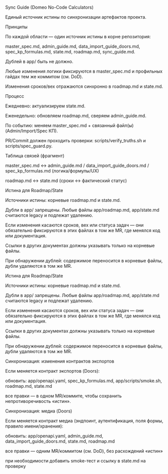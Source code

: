Sync Guide (Domeo No-Code Calculators)

Единый источник истины по синхронизации артефактов проекта.

Принципы

По каждой области — один источник истины в корне репозитория:

master_spec.md, admin_guide.md, data_import_guide_doors.md, spec_kp_formulas.md, state.md, roadmap.md, sync_guide.md.

Дублей в app/ быть не должно.

Любые изменения логики фиксируются в master_spec.md и профильных гайдах тем же коммитом (см. DoD).

Изменения сроков/вех отражаются синхронно в roadmap.md и state.md.

Процесс

Ежедневно: актуализируем state.md.

Еженедельно: обновляем roadmap.md, сверяем admin_guide.md.

По событию: меняем master_spec.md + связанный файл(ы) (Admin/Import/Spec КП).

PR/Commit должен проходить проверки: scripts/verify_truths.sh и scripts/spec_guard.py.

Таблица связей (фрагмент)

master_spec.md ↔ admin_guide.md / data_import_guide_doors.md / spec_kp_formulas.md (логика/формулы/UX)

roadmap.md ↔ state.md (сроки ↔ фактический статус)

Истина для Roadmap/State

Источники истины: корневые roadmap.md и state.md.

Дубли в app/ запрещены. Любые файлы app/roadmap.md, app/state.md считаются legacy и подлежат удалению.

Если изменения касаются сроков, вех или статуса задач — они обязательно фиксируются в этих файлах в том же MR, где менялся код или документация.

Ссылки в других документах должны указывать только на корневые файлы.

При обнаружении дублей: содержимое переносится в корневые файлы, дубли удаляются в том же MR.

Истина для Roadmap/State

Источники истины: корневые roadmap.md и state.md.

Дубли в app/ запрещены. Любые файлы app/roadmap.md, app/state.md считаются legacy и подлежат удалению.

Если изменения касаются сроков, вех или статуса задач — они обязательно фиксируются в этих файлах в том же MR, где менялся код или документация.

Ссылки в других документах должны указывать только на корневые файлы.

При обнаружении дублей: содержимое переносится в корневые файлы, дубли удаляются в том же MR.

Синхронизация: изменения контрактов экспортов

Если меняется контракт экспортов (Doors):

обновить: app/openapi.yaml, spec_kp_formulas.md, app/scripts/smoke.sh, roadmap.md, state.md

все правки — в одном MR/коммите, чтобы сохранить непротиворечивость «истин».

Синхронизация: медиа (Doors)

Если меняется контракт медиа (эндпоинт, аутентификация, поля формы, правило имени/хранения):

обновить: app/openapi.yaml, admin_guide.md, data_import_guide_doors.md, state.md, roadmap.md

все правки — одним MR/коммитом (см. DoD), без расхождений «истин»

при необходимости добавить smoke-тест и ссылку в state.md на проверку